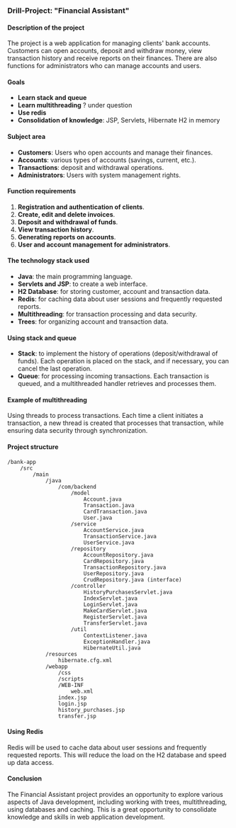 ### Drill-Project: "Financial Assistant"

#### Description of the project
The project is a web application for managing clients' bank accounts. Customers can open accounts, deposit and withdraw money, view transaction history and receive reports on their finances. There are also functions for administrators who can manage accounts and users.

#### Goals
- **Learn stack and queue**
- **Learn multithreading** ? under question
- **Use redis**
- **Consolidation of knowledge**: JSP, Servlets, Hibernate H2 in memory

#### Subject area
- **Customers**: Users who open accounts and manage their finances.
- **Accounts**: various types of accounts (savings, current, etc.).
- **Transactions**: deposit and withdrawal operations.
- **Administrators**: Users with system management rights.

#### Function requirements
1. **Registration and authentication of clients**.
2. **Create, edit and delete invoices**.
3. **Deposit and withdrawal of funds**.
4. **View transaction history**.
5. **Generating reports on accounts**.
6. **User and account management for administrators**.

#### The technology stack used
- **Java**: the main programming language.
- **Servlets and JSP**: to create a web interface.
- **H2 Database**: for storing customer, account and transaction data.
- **Redis**: for caching data about user sessions and frequently requested reports.
- **Multithreading**: for transaction processing and data security.
- **Trees**: for organizing account and transaction data.

#### Using stack and queue
- **Stack**: to implement the history of operations (deposit/withdrawal of funds). Each operation is placed on the stack, and if necessary, you can cancel the last operation.
- **Queue**: for processing incoming transactions. Each transaction is queued, and a multithreaded handler retrieves and processes them.

#### Example of multithreading
Using threads to process transactions. Each time a client initiates a transaction, a new thread is created that processes that transaction, while ensuring data security through synchronization.

#### Project structure
```
/bank-app
    /src
        /main
            /java
                /com/backend
                    /model
                        Account.java
                        Transaction.java
                        CardTransaction.java
                        User.java
                    /service
                        AccountService.java
                        TransactionService.java
                        UserService.java
                    /repository
                        AccountRepository.java
                        CardRepository.java
                        TransactionRepository.java
                        UserRepository.java
                        CrudRepository.java (interface)
                    /controller
                        HistoryPurchasesServlet.java
                        IndexServlet.java
                        LoginServlet.java
                        MakeCardServlet.java
                        RegisterServlet.java
                        TransferServlet.java
                    /util
                        ContextListener.java
                        ExceptionHandler.java
                        HibernateUtil.java
            /resources
                hibernate.cfg.xml
            /webapp
                /css
                /scripts
                /WEB-INF
                    web.xml
                index.jsp
                login.jsp
                history_purchases.jsp
                transfer.jsp
```

#### Using Redis
Redis will be used to cache data about user sessions and frequently requested reports. This will reduce the load on the H2 database and speed up data access.

#### Conclusion
The Financial Assistant project provides an opportunity to explore various aspects of Java development, including working with trees, multithreading, using databases and caching. This is a great opportunity to consolidate knowledge and skills in web application development.
